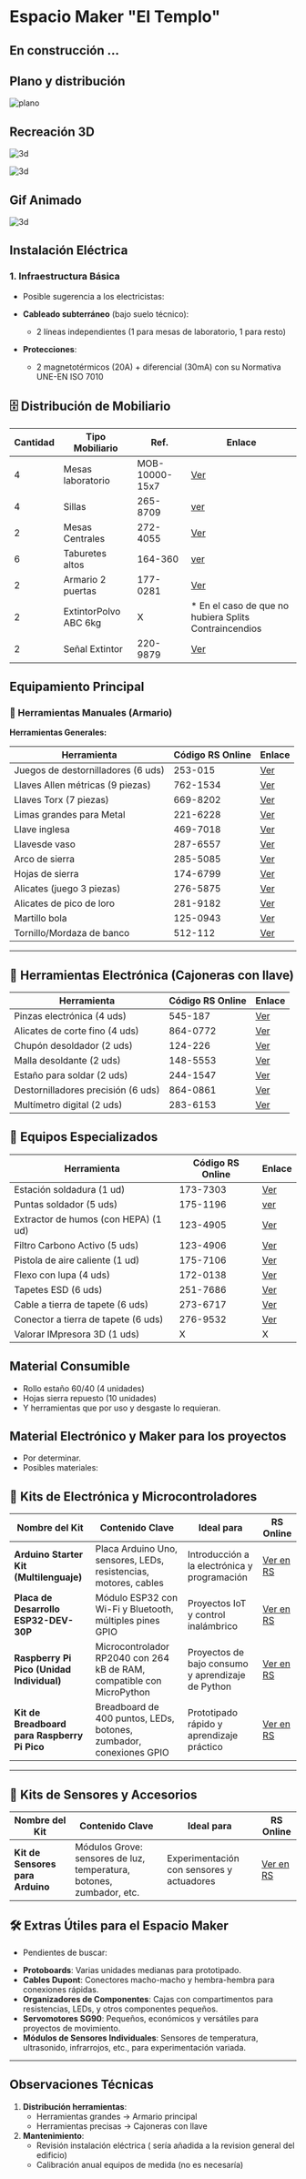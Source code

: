 # Espacio Maker "El Templo"

## En construcción ... 

## Plano y distribución

![plano](img/plano.png)

## Recreación 3D

![3d](img/foto1.png)

![3d](img/foto2.png)

## Gif Animado

![3d](img/gif.gif)



## **Instalación Eléctrica**
### 1. **Infraestructura Básica**
- Posible sugerencia a los electricistas:
- **Cableado subterráneo** (bajo suelo técnico):
  - 2 líneas independientes (1 para mesas de laboratorio, 1 para resto)

- **Protecciones**:
  - 2 magnetotérmicos (20A) + diferencial (30mA) con su Normativa UNE-EN ISO 7010 




## **🗄️ Distribución de Mobiliario**

| Cantidad | Tipo Mobiliario | Ref. | Enlace         |
|---|--------------------|----------|------------------------------------|
| 4 | Mesas laboratorio  | MOB-10000-15x7 | [Ver](http://www.electrostatex.com/Productos-Antiestaticos/mesa-trabajo-antiestatica.php) |
| 4 | Sillas             | 265-8709 | [ver](https://es.rs-online.com/web/p/sillas-de-oficina/2658709?gb=s) |
| 2 | Mesas Centrales    | 272-4055 | [Ver](https://es.rs-online.com/web/p/mesas-de-trabajo/2724055?searchId=6d13dabf-e636-41bf-bac9-93fe9d673373&gb=s) |
| 6 | Taburetes altos    |  164-360 | [ver](https://es.rs-online.com/web/p/sillas-de-oficina/0164360?gb=s) |
| 2 | Armario 2 puertas  | 177-0281 | [Ver](https://es.rs-online.com/web/p/armarios-de-almacenaje/1770281?gb=s) |
| 2 |ExtintorPolvo ABC 6kg |    X    |  * En el caso de que no hubiera Splits Contraincendios  |
| 2 | Señal Extintor     | 220-9879 | [Ver](https://es.rs-online.com/web/p/senales-de-proteccion-contra-incendios/2209879?gb=s) |

## **Equipamiento Principal**
### 🔧 Herramientas Manuales (Armario)
**Herramientas Generales:**


| Herramienta                            | Código RS Online | Enlace |
|----------------------------------------|------------------|--------|
| Juegos de destornilladores (6 uds)     | 253-015          | [Ver](https://es.rs-online.com/web/p/juegos-de-destornilladores/0253015?gb=s) |
| Llaves Allen métricas (9 piezas)       | 762-1534         | [Ver](https://es.rs-online.com/web/p/llaves-hexagonales/7621534?gb=s) |
| Llaves Torx (7 piezas)                 | 669-8202         | [Ver](https://es.rs-online.com/web/p/llaves-torx/6698202?gb=s) |
| Limas grandes para Metal               | 221-6228         | [Ver](https://es.rs-online.com/web/p/limas/2216228?gb=s) |
| Llave inglesa                          | 469-7018         | [Ver](https://es.rs-online.com/web/p/llaves-ajustables/4697018?gb=s) |
| Llavesde vaso                          | 287-6557         | [Ver](https://es.rs-online.com/web/p/llaves-de-carraca/2876557) |
| Arco de sierra                         | 285-5085         | [Ver](https://es.rs-online.com/web/p/sierras-manuales/2855085?gb=s) |
| Hojas de sierra                        | 174-6799         | [Ver](https://es.rs-online.com/web/p/hojas-de-sierras-de-mano/1746799?gb=s) |
| Alicates (juego 3 piezas)              | 276-5875         | [Ver](https://es.rs-online.com/web/p/alicates/2765875?gb=s) |
| Alicates de pico de loro               | 281-9182         | [Ver](https://es.rs-online.com/web/p/alicates/2819182?gb=s) |
| Martillo bola                          | 125-0943         | [Ver](https://es.rs-online.com/web/p/martillos/1250943?gb=s) |
| Tornillo/Mordaza de banco              | 512-112          | [Ver](https://es.rs-online.com/web/p/tornillos-de-banco/0512112?gb=a) |



---



## 🔌 Herramientas Electrónica (Cajoneras con llave)

| Herramienta                            | Código RS Online | Enlace |
|----------------------------------------|------------------|--------|
| Pinzas electrónica (4 uds)             | 545-187          | [Ver](https://es.rs-online.com/web/p/pinzas/0545187?gb=s) |
| Alicates de corte fino (4 uds)         | 864-0772         | [Ver](https://es.rs-online.com/web/p/alicates-de-corte/8640772?gb=a) |
| Chupón desoldador (2 uds)              | 124-226          | [Ver](https://es.rs-online.com/web/p/desoldadores/124226/) |
| Malla desoldante   (2 uds)             | 148-5553         | [Ver](https://es.rs-online.com/web/p/mallas-desoldadoras/1485553?gb=s) |
| Estaño para soldar (2 uds)             | 244-1547         | [Ver](https://es.rs-online.com/web/p/estano-e-hilo-de-soldar/2441547?gb=s) |
| Destornilladores precisión (6 uds)     | 864-0861         | [Ver](https://es.rs-online.com/web/p/juegos-de-destornilladores/8640861?gb=s) |
| Multímetro digital (2 uds)             | 283-6153         | [Ver](https://es.rs-online.com/web/p/multimetros/2836153?gb=s) |

## 🧪 Equipos Especializados

| Herramienta                            | Código RS Online | Enlace |
|----------------------------------------|------------------|--------|
| Estación soldadura    (1 ud)           | 173-7303         | [Ver](https://es.rs-online.com/web/p/estaciones-de-soldadura/1737303?gb=s) |
| Puntas soldador        (5 uds)         | 175-1196         | [ver](https://es.rs-online.com/web/p/puntas-de-soldadores-electricos/1751196) |
| Extractor de humos (con HEPA) (1 ud)   | 123-4905         | [Ver](https://es.rs-online.com/web/p/aspiradores-de-humo-de-soldadura/1234905?gb=s) |
| Filtro Carbono Activo (5 uds)          | 123-4906         | [Ver](https://es.rs-online.com/web/p/accesorios-para-aspiradores-de-humo-de-soldadura/1234906) |
| Pistola de aire caliente   (1 ud)      | 175-7106         | [Ver](https://es.rs-online.com/web/p/pistolas-de-aire-caliente/1757106?gb=s) |
| Flexo con lupa (4 uds)                 | 172-0138         | [Ver](https://es.rs-online.com/web/p/lamparas-de-aumento/1720138) |
| Tapetes ESD (6 uds)                    | 251-7686         | [Ver](https://es.rs-online.com/web/p/alfombras-antiestaticas/2517686?gb=s) |
| Cable a tierra de tapete (6 uds)       | 273-6717         | [Ver](https://es.rs-online.com/web/p/puesta-a-tierra-esd/2736717) |
| Conector a tierra de tapete (6 uds)    | 276-9532         | [Ver](https://es.rs-online.com/web/p/puesta-a-tierra-esd/2769532) |
| Valorar IMpresora 3D (1 uds)           | X                | X |






## **Material Consumible**
- Rollo estaño 60/40 (4 unidades)
- Hojas sierra repuesto (10 unidades)
- Y herramientas que por uso y desgaste lo requieran.

## **Material Electrónico y Maker para los proyectos**
  - Por determinar.
- Posibles materiales:



## 🔌 **Kits de Electrónica y Microcontroladores**

| Nombre del Kit                               | Contenido Clave                                                       | Ideal para                                        | RS Online                                                                             |
| -------------------------------------------- | --------------------------------------------------------------------- | ------------------------------------------------- | ------------------------------------------------------------------------------------- |
| **Arduino Starter Kit (Multilenguaje)**      | Placa Arduino Uno, sensores, LEDs, resistencias, motores, cables      | Introducción a la electrónica y programación      | [Ver en RS](https://my.rs-online.com/web/p/arduino/7617355)                           |
| **Placa de Desarrollo ESP32-DEV-30P**        | Módulo ESP32 con Wi-Fi y Bluetooth, múltiples pines GPIO              | Proyectos IoT y control inalámbrico               | [Ver en RS](https://uk.rs-online.com/web/p/microcontroller-development-tools/2863990) |
| **Raspberry Pi Pico (Unidad Individual)**    | Microcontrolador RP2040 con 264 kB de RAM, compatible con MicroPython | Proyectos de bajo consumo y aprendizaje de Python | [Ver en RS](https://uk.rs-online.com/web/p/raspberry-pi/2122162)                      |
| **Kit de Breadboard para Raspberry Pi Pico** | Breadboard de 400 puntos, LEDs, botones, zumbador, conexiones GPIO    | Prototipado rápido y aprendizaje práctico         | [Ver en RS](https://my.rs-online.com/web/p/raspberry-pi/2240177)                      |

---

## 🧪 **Kits de Sensores y Accesorios**

| Nombre del Kit                   | Contenido Clave                                                      | Ideal para                                | RS Online                                                                          |
| -------------------------------- | -------------------------------------------------------------------- | ----------------------------------------- | ---------------------------------------------------------------------------------- |
| **Kit de Sensores para Arduino** | Módulos Grove: sensores de luz, temperatura, botones, zumbador, etc. | Experimentación con sensores y actuadores | [Ver en RS](https://uk.rs-online.com/web/p/arduino-compatible-boards-kits/2872558) |



## 🛠️ **Extras Útiles para el Espacio Maker**

- Pendientes de buscar:
* **Protoboards**: Varias unidades medianas para prototipado.
* **Cables Dupont**: Conectores macho-macho y hembra-hembra para conexiones rápidas.
* **Organizadores de Componentes**: Cajas con compartimentos para resistencias, LEDs, y otros componentes pequeños.
* **Servomotores SG90**: Pequeños, económicos y versátiles para proyectos de movimiento.
* **Módulos de Sensores Individuales**: Sensores de temperatura, ultrasonido, infrarrojos, etc., para experimentación variada.

---


## **Observaciones Técnicas**
1. **Distribución herramientas**:
   - Herramientas grandes → Armario principal
   - Herramientas precisas → Cajoneras con llave
2. **Mantenimiento**:
   - Revisión instalación eléctrica ( sería añadida a la revision general del edificio)
   - Calibración anual equipos de medida (no es necesaría)
